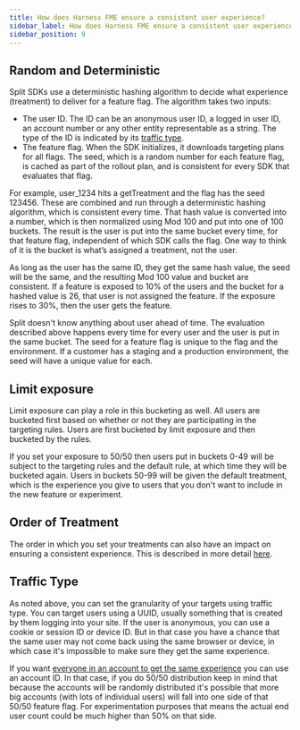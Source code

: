 ```yaml
---
title: How does Harness FME ensure a consistent user experience?
sidebar_label: How does Harness FME ensure a consistent user experience?
sidebar_position: 9
---
```


<p>
  <button hidden style={{borderRadius:'8px', border:'1px', fontFamily:'Courier New', fontWeight:'800', textAlign:'left'}}> help.split.io link: https://help.split.io/hc/en-us/articles/360030024391-How-does-Split-ensure-a-consistent-user-experience </button>
</p>

## Random and Deterministic

Split SDKs use a deterministic hashing algorithm to decide what experience (treatment) to deliver for a feature flag. The algorithm takes two inputs:

* The user ID. The ID can be an anonymous user ID, a logged in user ID, an account number or any other entity representable as a string. The type of the ID is indicated by its [traffic type](https://help.split.io/hc/en-us/articles/360019916311-Traffic-type). 
* The feature flag. When the SDK initializes, it downloads targeting plans for all flags. The seed, which is a random number for each feature flag, is cached as part of the rollout plan, and is consistent for every SDK that evaluates that flag.

For example, user_1234 hits a getTreatment and the flag has the seed 123456.  These are combined and run through a deterministic hashing algorithm, which is consistent every time.  That hash value is converted into a number, which is then normalized using Mod 100 and put into one of 100 buckets.  The result is the user is put into the same bucket every time, for that feature flag, independent of which SDK calls the flag.  One way to think of it is the bucket is what’s assigned a treatment, not the user.

As long as the user has the same ID, they get the same hash value, the seed will be the same, and the resulting Mod 100 value and bucket are consistent. If a feature is exposed to 10% of the users and the bucket for a hashed value is 26, that user is not assigned the feature. If the exposure rises to 30%, then the user gets the feature.

Split doesn't know anything about user ahead of time. The evaluation described above happens every time for every user and the user is put in the same bucket. The seed for a feature flag is unique to the flag and the environment. If a customer has a staging and a production environment, the seed will have a unique value for each. 

## Limit exposure

Limit exposure can play a role in this bucketing as well.  All users are bucketed first based on whether or not they are participating in the targeting rules.  Users are first bucketed by limit exposure and then bucketed by the rules. 

If you set your exposure to 50/50 then users put in buckets 0-49 will be subject to the targeting rules and the default rule, at which time they will be bucketed again.  Users in buckets 50-99 will be given the default treatment, which is the experience you give to users that you don't want to include in the new feature or experiment.

## Order of Treatment

The order in which you set your treatments can also have an impact on ensuring a consistent experience.  This is described in more detail [here](https://help.split.io/hc/en-us/articles/360030117011-Why-setting-the-order-of-treatments-matters).

## Traffic Type

As noted above, you can set the granularity of your targets using traffic type.  You can target users using a UUID, usually something that is created by them logging into your site.  If the user is anonymous, you can use a cookie or session ID or device ID.  But in that case you have a chance that the same user may not come back using the same browser or device, in which case it's impossible to make sure they get the same experience.

If you want [everyone in an account to get the same experience](https://help.split.io/hc/en-us/articles/360029718252-Best-practices-when-targeting-an-account-or-organization) you can use an account ID.  In that case, if you do 50/50 distribution keep in mind that because the accounts will be randomly distributed it's possible that more big accounts (with lots of individual users) will fall into one side of that 50/50 feature flag.  For experimentation purposes that means the actual end user count could be much higher than 50% on that side.